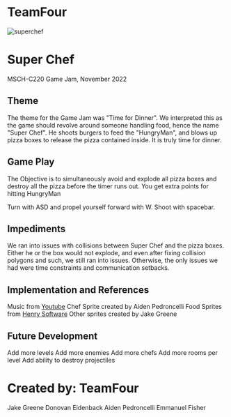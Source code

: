 # TeamFour
![superchef](https://github.com/apedronc/TeamFour/blob/main/superchef.gif)
# Super Chef
MSCH-C220 Game Jam, November 2022

## Theme
The theme for the Game Jam was "Time for Dinner".  We interpreted this as the game should
revolve around someone handling food, hence the name "Super Chef".  He shoots burgers to feed
the "HungryMan", and blows up pizza boxes to release the pizza contained inside.  It is truly
time for dinner.

## Game Play
The Objective is to simultaneously avoid and explode all pizza boxes and destroy 
all the pizza before the timer runs out. You get extra points for hitting HungryMan

Turn with ASD and propel yourself forward with W.  Shoot with spacebar.

## Impediments
We ran into issues with collisions between Super Chef and the pizza boxes.  Either he or 
the box would not explode, and even after fixing collision polygons and such, we still ran into
issues.  Otherwise, the only issues we had were time constraints and communication setbacks.


## Implementation and References
Music from [Youtube]([url](https://www.youtube.com/watch?v=AZ2pdAiF3Wc&ab_channel=MusicForVideo))
Chef Sprite created by Aiden Pedroncelli
Food Sprites from [Henry Software](https://henrysoftware.itch.io/pixel-food)
Other sprites created by Jake Greene


## Future Development
Add more levels
Add more enemies
Add more chefs
Add more rooms per level
Add ability to destroy projectiles

# Created by: TeamFour
Jake Greene
Donovan Eidenback
Aiden Pedroncelli
Emmanuel Fisher
